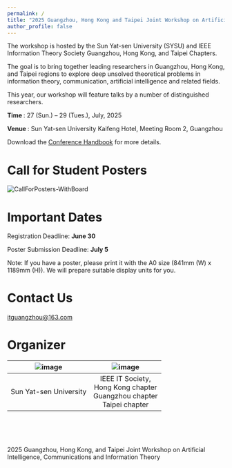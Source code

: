 ```yaml
---
permalink: /
title: "2025 Guangzhou, Hong Kong and Taipei Joint Workshop on Artificial Intelligence, Communications and Information Theory (AICIT2025)"
author_profile: false
---
```



The workshop is hosted by the Sun Yat-sen University (SYSU) and IEEE Information Theory Society Guangzhou, Hong Kong, and Taipei Chapters. 

The goal is to bring together leading researchers in Guangzhou, Hong Kong, and Taipei regions to explore deep unsolved theoretical problems in information theory, communication, artificial intelligence and related fields.

This year, our workshop will feature talks by a number of distinguished researchers.

<strong> Time </strong>: 27 (Sun.) – 29 (Tues.), July, 2025


<strong> Venue </strong>: Sun Yat-sen University Kaifeng Hotel, Meeting Room 2, Guangzhou


Download the [Conference Handbook](https://qr61.cn/on1kVO/qEEeE5A) for more details.




Call for Student Posters
=====
![CallForPosters-WithBoard](https://github.com/user-attachments/assets/93ff4602-1215-459a-923f-35aaadb250af)


Important Dates
=====

Registration Deadline: <strong> June 30 </strong>

Poster Submission Deadline: <strong> July 5 </strong>

Note: If you have a poster, please print it with the A0 size (841mm (W) x 1189mm (H)). We will prepare suitable display units for you.

Contact Us
=====

itguangzhou@163.com

Organizer
=====

|![image](https://github.com/user-attachments/assets/42d2d296-9a2a-4bb5-a137-d20c738e7b7c) | ![image](https://github.com/HKGZTP/HKGZTP.github.io/assets/167737479/6d2ee4ec-2412-4e2c-a8ff-6e328fdf5258) |
|------------------------------------------------------------------------------------------------------------|------------------------------------------------------------------------------------------------------------|
| <center>Sun Yat-sen University</center>                            | <center>IEEE IT Society, <br> Hong Kong chapter <br> Guangzhou chapter <br> Taipei chapter</center>         |



<br /><br /><br />


2025 Guangzhou, Hong Kong, and Taipei Joint Workshop on Artificial Intelligence, Communications and Information Theory




